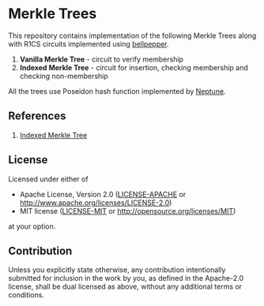 # Merkle Trees
This repository contains implementation of the following Merkle Trees along with R1CS circuits implemented using [bellpepper](https://github.com/lurk-lab/bellpepper).

1. **Vanilla Merkle Tree** - circuit to verify membership 
2. **Indexed Merkle Tree** - circuit for insertion, checking membership and checking non-membership

All the trees use Poseidon hash function implemented by [Neptune](https://github.com/lurk-lab/neptune).

## References
1. [Indexed Merkle Tree](https://docs.aztec.network/aztec/protocol/trees/indexed-merkle-tree)

## License

Licensed under either of

 * Apache License, Version 2.0
   ([LICENSE-APACHE](LICENSE-APACHE) or http://www.apache.org/licenses/LICENSE-2.0)
 * MIT license
   ([LICENSE-MIT](LICENSE-MIT) or http://opensource.org/licenses/MIT)

at your option.

## Contribution

Unless you explicitly state otherwise, any contribution intentionally submitted
for inclusion in the work by you, as defined in the Apache-2.0 license, shall be
dual licensed as above, without any additional terms or conditions.
